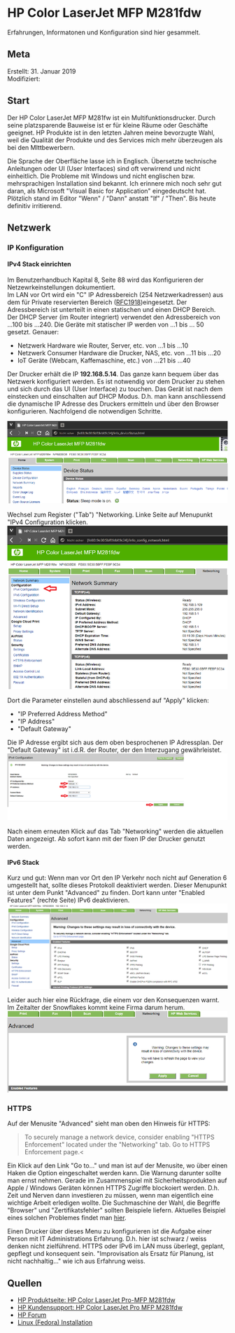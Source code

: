 # HP Color LaserJet MFP M281fdw

Erfahrungen, Informatonen und Konfiguration sind hier gesammelt. 

## Meta

Erstellt:		31. Januar 2019  
Modifiziert:	 

## Start 

Der HP Color LaserJet MFP M281fw ist ein Multifunktionsdrucker. Durch seine platzsparende Bauweise ist er für kleine Räume oder Geschäfte geeignet. HP Produkte ist in den letzten Jahren meine bevorzugte Wahl, weil die Qualität der Produkte und des Services mich mehr überzeugen als bei den MIttbewerbern.  

Die Sprache der Oberfläche lasse ich in Englisch. Übersetzte technische Anleitungen oder UI (User Interfaces) sind oft verwirrend und nicht einheitlich. Die Probleme mit Windows und nicht englischen bzw. mehrsprachigen Installation sind bekannt. Ich erinnere mich noch sehr gut daran, als Microsoft "Visual Basic for Application" eingedeutscht hat. Plötzlich stand im Editor "Wenn" / "Dann" anstatt "If" / "Then". Bis heute definitiv irritierend. 

## Netzwerk

### IP Konfiguration

#### IPv4 Stack einrichten

Im Benutzerhandbuch Kapital 8, Seite 88 wird das Konfigurieren der Netzewrkeinstellungen dokumentiert.  
Im LAN vor Ort wird ein "C" IP Adressbereich (254 Netzwerkadressen) aus dem für Private reservierten Bereich ([RFC1918](https://tools.ietf.org/html/rfc1918))eingesetzt. Der Adressbereich ist unterteilt in einen statischen und einen DHCP Bereich. Der DHCP Server (im Router integriert) verwendet den Adressbereich von ...100 bis ...240. Die Geräte mit statischer IP werden von ...1 bis ... 50 gesetzt. Genauer:  
- Netzwerk Hardware wie Router, Server, etc. von ...1 bis ...10
- Netzwerk Consumer Hardware die Drucker, NAS, etc. von ...11 bis ...20
- IoT Geräte (Webcam, Kaffemaschine, etc.) von ...21 bis ...40  

Der Drucker erhält die IP **192.168.5.14**. Das ganze kann bequem über das Netzwerk konfiguriert werden. Es ist notwendig vor dem Drucker zu stehen und sich durch das UI (User Interface) zu touchen. Das Gerät ist nach dem einstecken und einschalten auf DHCP Modus. D.h. man kann anschliessend die dynamische IP Adresse des Druckers ermitteln und über den Browser konfigurieren. Nachfolgend die notwendigen Schritte.  

![Webinterface](../images/hpfarblaser/hpcolorlaser1.png)  

Wechsel zum Register ("Tab") "Networking. Linke Seite auf Menupunkt "IPv4 Configuration klicken.  
![Webinterface](../images/hpfarblaser/hpcolorlaser2.png)  

Dort die Parameter einstellen aund abschliessend auf "Apply" klicken:  
- "IP Preferred Address Method"
- "IP Address"
- "Default Gateway"

Die IP Adresse ergibt sich aus dem oben besprochenen IP Adressplan. Der "Default Gateway" ist i.d.R. der Router, der den Interzugang gewährleistet.  
![IPv4 Einstellungen](../images/hpfarblaser/hpcolorlaser3.png)  

Nach einem erneuten Klick auf das Tab "Networking" werden die aktuellen Daten angezeigt. Ab sofort kann mit der fixen IP der Drucker genutzt werden.

#### IPv6 Stack

Kurz und gut: Wenn man vor Ort den IP Verkehr noch nicht auf Generation 6 umgestellt hat, sollte dieses Protokoll deaktiviert werden. Dieser Menupunkt ist unter dem Punkt "Advanced" zu finden. Dort kann unter "Enabled Features" (rechte Seite) IPv6 deaktivieren.   
![IPv6 deaktivieren](../images/hpfarblaser/hpcolorlaser4.png)  

Leider auch hier eine Rückfrage, die einem vor den Konsequenzen warnt. Im Zeitalter der Snowflakes kommt keine Firma darum herum.  
![IPv6 deaktivieren](../images/hpfarblaser/hpcolorlaser5.png)  

### HTTPS

Auf der Menusite "Advanced" sieht man oben den Hinweis für HTTPS:  
>To securely manage a network device, consider enabling "HTTPS Enforcement" located under the "Networking" tab.
Go to HTTPS Enforcement page.<  

Ein Klick auf den Link "Go to..." und man ist auf der Menusite, wo über einen Haken die Option eingeschaltet werden kann. Die Warnung darunter sollte man ernst nehmen. Gerade im Zusammenspiel mit Sicherheitsprodukten auf Apple / Windows Geräten können HTTPS Zugriffe blockoiert werden. D.h. Zeit und Nerven dann investieren zu müssen, wenn man eigentlich eine wichtige Arbeit erledigen wollte. Die Suchmaschine der Wahl, die Begriffe "Browser" und "Zertifikatsfehler" sollten Beispiele liefern. Aktuelles Beispiel eines solchen Problemes findet man [hier](https://www.deskmodder.de/blog/2019/02/01/firefox-65-mit-zertifikatsfehler-avast-und-avg-bessern-mit-einem-update-nach/).

Einen Drucker über dieses Menu zu konfigurieren ist die Aufgabe einer Person mit IT Administrations Erfahrung. D.h. hier ist schwarz / weiss denken nicht zielführend. HTTPS oder IPv6 im LAN muss überlegt, geplant, gepflegt und konsequent sein. "Improvisation als Ersatz für Planung, ist nicht nachhaltig..." wie ich aus Erfahrung weiss.

## Quellen

* [HP Produktseite: HP Color LaserJet Pro-MFP M281fdw](https://www8.hp.com/ch/de/products/printers/product-detail.html?oid=14142597#!tab=features)
* [HP Kundensupport: HP Color LaserJet Pro MFP M281fdw](https://support.hp.com/de-de/product/HP-Color-LaserJet-Pro-M280-M281-Multifunction-Printer-series/14142489/model/14142491)
* [HP Forum](https://h30492.www3.hp.com/t5/forums/searchpage/tab/message?advanced=false&allow_punctuation=false&q=LaserJet+Pro+MFP+M281)
* [Linux (Fedora) Installation](https://forums.fedoraforum.org/showthread.php?317915-Print-amp-scan-with-an-HP-Color-LaserJet-MFP-M281-(fdw)&p=1806395)
